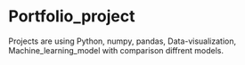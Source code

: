 # Portfolio_project
Projects  are using Python, numpy, pandas, Data-visualization, Machine_learning_model with comparison diffrent models.
